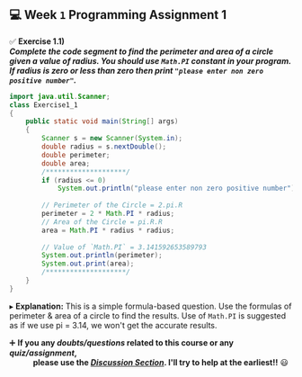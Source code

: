 ## :computer: Week `1` Programming Assignment 1

:white_check_mark: **Exercise 1.1)**<br>
***Complete the code segment to find the perimeter and area of a circle given a value of radius.
You should use `Math.PI` constant in your program. If radius is zero or less than zero then print `"please enter non zero positive number"`.***

```java
import java.util.Scanner;
class Exercise1_1
{
    public static void main(String[] args)
    {
        Scanner s = new Scanner(System.in);
        double radius = s.nextDouble();
        double perimeter;
        double area;
        /********************/
	    if (radius <= 0)
	        System.out.println("please enter non zero positive number");
	    
	    // Perimeter of the Circle = 2.pi.R
	    perimeter = 2 * Math.PI * radius;
	    // Area of the Circle = pi.R.R
	    area = Math.PI * radius * radius;
	    
	    // Value of `Math.PI` = 3.141592653589793
	    System.out.println(perimeter);
	    System.out.print(area);
        /********************/
	}
}
```
▸ **Explanation:** This is a simple formula-based question. Use the formulas of perimeter & area of a circle to find the results.
Use of `Math.PI` is suggested as if we use pi = 3.14, we won't get the accurate results.

:heavy_plus_sign: **If you any _doubts/questions_ related to this course or any _quiz/assignment_, <br>
&emsp;&emsp;&emsp;please use the <a href="https://github.com/guru-shreyansh/NPTEL-Programming-in-Java/discussions"><i>Discussion Section</i></a>. I'll try to help at the earliest!!** :smiley:
